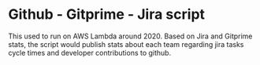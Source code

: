 # Github - Gitprime - Jira script

This used to run on AWS Lambda around 2020. Based on Jira and Gitprime stats, the script would publish stats about each team regarding jira tasks cycle times and developer contributions to github.
